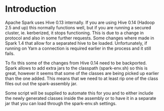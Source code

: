 # Introduction
Apache Spark uses Hive 0.13 internally. If you are using Hive 0.14 (Hadoop 2.5 and up) this normally functions well, 
but if you are running a secured cluster, ie. kerberized, it stops functioning. This is due to a change in protocol and also in some further requests. Some changes where made in Spark 1.4 that allow for a separated hive to be loaded. Unfortunately, if running on Yarn a connection is required earlier in the process and it still fails.

To fix this some of the changes from Hive 0.14 need to be backported. Spark allows to add extra jars to the classpath (spark-env.sh) so this is great, however it seems that some of the classes are being picked up earlier than the one added. This means that we need to at least rip one of the class files out out the spark-assembly jar.

Some script will be supplied to automate this for you and to either include the newly generated classes inside the assembly or to have it in a separate jar that you can load through the spark-env.sh settings. 
